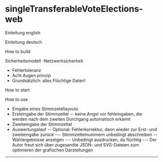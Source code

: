 # singleTransferableVoteElections-web
Einleitung english

Einleitung deutsch

How to build

Sicherheitsmodell
-Netzwerksicherheit
- Fehlertoleranz
- Acht Augen prinzip
- Grundsätzlich: alles Flüchtige Daten!

How to start

How to use
- Eingabe eines Stimmzetellayouts
- Ersteingabe der Stimmzettel
-- keine Angst vor fehleingaben, die werden nach dem zweiten Durchgang automatisch erkannt
- Zweiteingabe der Stimmzettel
- Auswertungslauf
-- Optional: Fehlerkorrektur, dann wieder zur Erst- und zweiteingabe zurück
--- Stimmzettelnummern unbedingt abschreiben
-- Wahlergebnisse anzeigen
--- Unbedingt ausdrucken, da flüchtig
--- Der Autor freut sich über zugesandte JSON- und SVG-Dateien zum optimieren der grafischen Darstellungen
--- 
